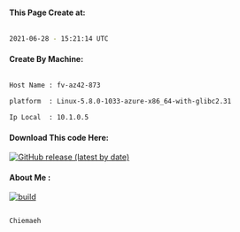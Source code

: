 
   
#### This Page Create at:

```bash

2021-06-28 - 15:21:14 UTC

```

#### Create By Machine:

```bash

Host Name : fv-az42-873

platform  : Linux-5.8.0-1033-azure-x86_64-with-glibc2.31

Ip Local  : 10.1.0.5

```
#### Download This code Here:

[![GitHub release (latest by date)](https://img.shields.io/github/v/release/Chiemaeh/Java-Build?style=for-the-badge&label=Download)](https://github.com/Chiemaeh/Java-Build/releases) 

</p> 

#### About Me :

[![build](https://github.com/Chiemaeh/Java-Build/actions/workflows/build.yml/badge.svg)](https://github.com/Chiemaeh/Java-Build/actions/workflows/build.yml)

```bash

Chiemaeh

```

